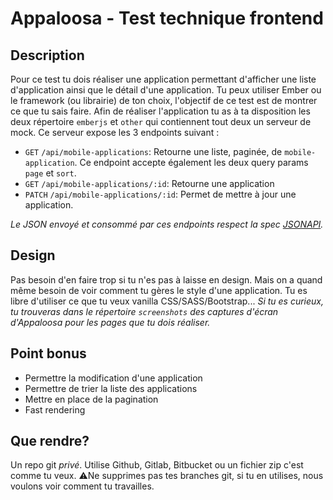 # Appaloosa - Test technique frontend

## Description

Pour ce test tu dois réaliser une application permettant d'afficher une liste d'application ainsi que le détail d'une application.
Tu peux utiliser Ember ou le framework (ou librairie) de ton choix, l'objectif de ce test est de montrer ce que tu sais faire.
Afin de réaliser l'application tu as à ta disposition les deux répertoire `emberjs` et `other` qui contiennent tout deux un serveur de mock. Ce serveur expose les 3 endpoints suivant :

- `GET` `/api/mobile-applications`: Retourne une liste, paginée, de `mobile-application`.
  Ce endpoint accepte également les deux query params `page` et `sort`.
- `GET` `/api/mobile-applications/:id`: Retourne une application
- `PATCH` `/api/mobile-applications/:id`: Permet de mettre à jour une application.

_Le JSON envoyé et consommé par ces endpoints respect la spec [JSONAPI](https://jsonapi.org/format/)._

## Design

Pas besoin d'en faire trop si tu n'es pas à laisse en design. Mais on a quand même besoin de voir comment tu gères le style d'une application.
Tu es libre d'utiliser ce que tu veux vanilla CSS/SASS/Bootstrap...
_Si tu es curieux, tu trouveras dans le répertoire `screenshots` des captures d'écran d'Appaloosa pour les pages que tu dois réaliser._

## Point bonus

- Permettre la modification d'une application
- Permettre de trier la liste des applications
- Mettre en place de la pagination
- Fast rendering

## Que rendre?

Un repo git *privé*. Utilise Github, Gitlab, Bitbucket ou un fichier zip c'est comme tu veux.
⚠️Ne supprimes pas tes branches git, si tu en utilises, nous voulons voir comment tu travailles.
